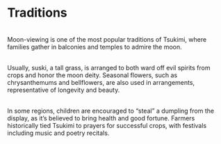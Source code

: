 # Traditions 
\
Moon-viewing is one of the most popular traditions of Tsukimi, where families gather in balconies and temples to admire the moon. 

\
Usually, suski, a tall grass, is arranged to both ward off evil spirits from crops and honor the moon deity. Seasonal flowers, such as chrysanthemums and bellflowers, are also used in arrangements, representative of longevity and beauty.

\
In some regions, children are encouraged to “steal” a dumpling from the display, as it’s believed to bring health and good fortune. Farmers historically tied Tsukimi to prayers for successful crops, with festivals including music and poetry recitals.